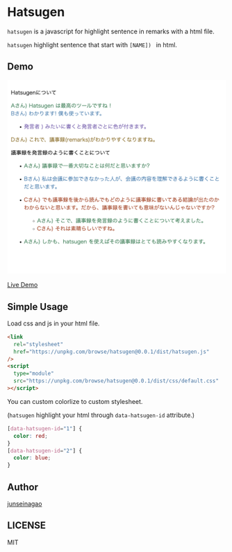 # Hatsugen

`hatsugen` is a javascript for highlight sentence in remarks with a html file.

`hatsugen` highlight sentence that start with `[NAME]) ` in html.

## Demo

![hatsugen-demo](./hatsugen-demo.png)

[Live Demo](https://junseinagao.github.io/hatsugen/)

## Simple Usage

Load css and js in your html file.

```html
<link
  rel="stylesheet"
  href="https://unpkg.com/browse/hatsugen@0.0.1/dist/hatsugen.js"
/>
<script
  type="module"
  src="https://unpkg.com/browse/hatsugen@0.0.1/dist/css/default.css"
></script>
```

You can custom colorlize to custom stylesheet.

(`hatsugen` highlight your html through `data-hatsugen-id` attribute.)

```css
[data-hatsugen-id="1"] {
  color: red;
}
[data-hatsugen-id="2"] {
  color: blue;
}
```

## Author

[junseinagao](https://github.com/junseinagao)

## LICENSE

MIT

```

```
